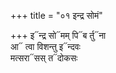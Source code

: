 +++
title = "०१ इन्द्र सोमं"

+++
इ᳓न्द्र सो᳓मम् पि᳓ब र्तु᳓ना  
आ᳓ त्वा विशन्तु इ᳓न्दवः  
मत्सरा᳓सस् त᳓दोकसः